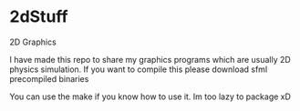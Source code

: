 # 2dStuff
2D Graphics

I have made this repo to share my graphics programs which are usually 2D physics simulation.
If you want to compile this please download sfml precompiled binaries

You can use the make if you know how to use it. Im too lazy to package xD
